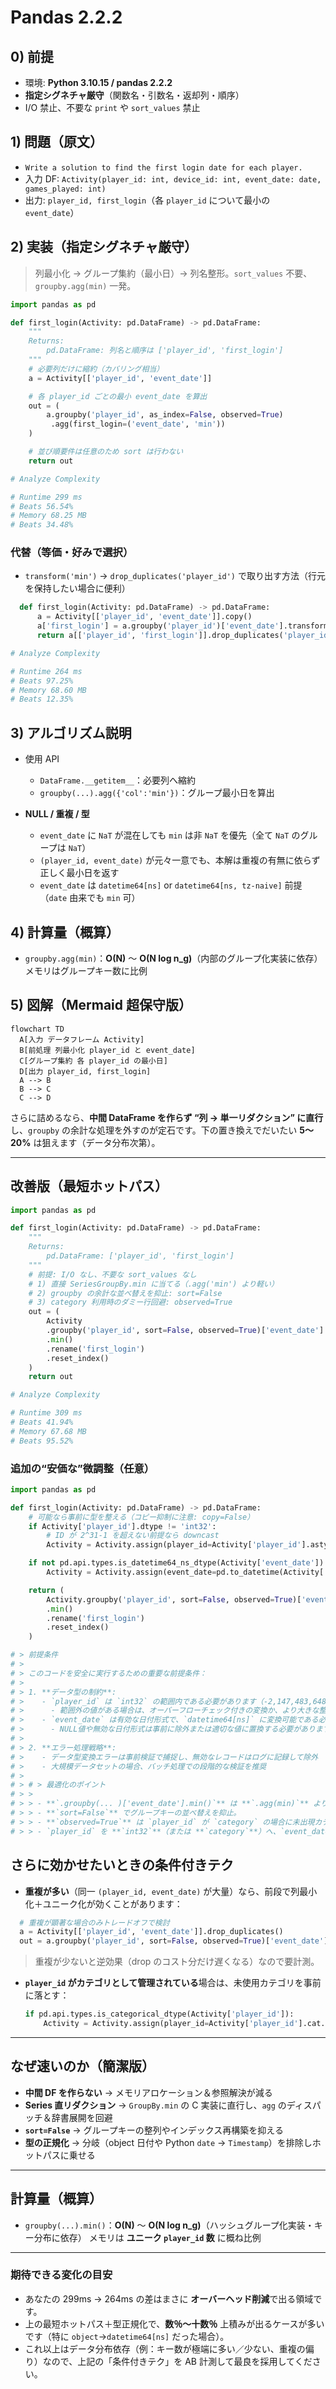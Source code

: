# Pandas 2.2.2

## 0) 前提

- 環境: **Python 3.10.15 / pandas 2.2.2**
- **指定シグネチャ厳守**（関数名・引数名・返却列・順序）
- I/O 禁止、不要な `print` や `sort_values` 禁止

## 1) 問題（原文）

- `Write a solution to find the first login date for each player.`
- 入力 DF: `Activity(player_id: int, device_id: int, event_date: date, games_played: int)`
- 出力: `player_id, first_login`（各 `player_id` について最小の `event_date`）

## 2) 実装（指定シグネチャ厳守）

> 列最小化 → グループ集約（最小日）→ 列名整形。`sort_values` 不要、`groupby.agg(min)` 一発。

```python
import pandas as pd

def first_login(Activity: pd.DataFrame) -> pd.DataFrame:
    """
    Returns:
        pd.DataFrame: 列名と順序は ['player_id', 'first_login']
    """
    # 必要列だけに縮約（カバリング相当）
    a = Activity[['player_id', 'event_date']]

    # 各 player_id ごとの最小 event_date を算出
    out = (
        a.groupby('player_id', as_index=False, observed=True)
         .agg(first_login=('event_date', 'min'))
    )

    # 並び順要件は任意のため sort は行わない
    return out

# Analyze Complexity

# Runtime 299 ms
# Beats 56.54%
# Memory 68.25 MB
# Beats 34.48%

```

### 代替（等価・好みで選択）

- `transform('min')` → `drop_duplicates('player_id')` で取り出す方法（行元を保持したい場合に便利）

```python
  def first_login(Activity: pd.DataFrame) -> pd.DataFrame:
      a = Activity[['player_id', 'event_date']].copy()
      a['first_login'] = a.groupby('player_id')['event_date'].transform('min')
      return a[['player_id', 'first_login']].drop_duplicates('player_id').reset_index(drop=True)

# Analyze Complexity

# Runtime 264 ms
# Beats 97.25%
# Memory 68.60 MB
# Beats 12.35%
```

## 3) アルゴリズム説明

- 使用 API
    - `DataFrame.__getitem__`：必要列へ縮約
    - `groupby(...).agg({'col':'min'})`：グループ最小日を算出

- **NULL / 重複 / 型**
    - `event_date` に `NaT` が混在しても `min` は非 `NaT` を優先（全て `NaT` のグループは `NaT`）
    - `(player_id, event_date)` が元々一意でも、本解は重複の有無に依らず正しく最小日を返す
    - `event_date` は `datetime64[ns]` or `datetime64[ns, tz-naive]` 前提（`date` 由来でも `min` 可）

## 4) 計算量（概算）

- `groupby.agg(min)`：**O(N)** ～ **O(N log n_g)**（内部のグループ化実装に依存）
  メモリはグループキー数に比例

## 5) 図解（Mermaid 超保守版）

```mermaid
flowchart TD
  A[入力 データフレーム Activity]
  B[前処理 列最小化 player_id と event_date]
  C[グループ集約 各 player_id の最小日]
  D[出力 player_id, first_login]
  A --> B
  B --> C
  C --> D
```

さらに詰めるなら、**中間 DataFrame を作らず “列 → 単一リダクション” に直行**し、`groupby` の余計な処理を外すのが定石です。下の置き換えでだいたい **5〜20%** は狙えます（データ分布次第）。

---

## 改善版（最短ホットパス）

```python
import pandas as pd

def first_login(Activity: pd.DataFrame) -> pd.DataFrame:
    """
    Returns:
        pd.DataFrame: ['player_id', 'first_login']
    """
    # 前提: I/O なし、不要な sort_values なし
    # 1) 直接 SeriesGroupBy.min に当てる（.agg('min') より軽い）
    # 2) groupby の余計な並べ替えを抑止: sort=False
    # 3) category 利用時のダミー行回避: observed=True
    out = (
        Activity
        .groupby('player_id', sort=False, observed=True)['event_date']
        .min()
        .rename('first_login')
        .reset_index()
    )
    return out

# Analyze Complexity

# Runtime 309 ms
# Beats 41.94%
# Memory 67.68 MB
# Beats 95.52%

```

### 追加の“安価な”微調整（任意）

```python
import pandas as pd

def first_login(Activity: pd.DataFrame) -> pd.DataFrame:
    # 可能なら事前に型を整える（コピー抑制に注意: copy=False）
    if Activity['player_id'].dtype != 'int32':
        # ID が 2^31-1 を超えない前提なら downcast
        Activity = Activity.assign(player_id=Activity['player_id'].astype('int32', copy=False))

    if not pd.api.types.is_datetime64_ns_dtype(Activity['event_date']):
        Activity = Activity.assign(event_date=pd.to_datetime(Activity['event_date'], utc=False, errors='coerce'))

    return (
        Activity.groupby('player_id', sort=False, observed=True)['event_date']
        .min()
        .rename('first_login')
        .reset_index()
    )

# > 前提条件
# >
# > このコードを安全に実行するための重要な前提条件：
# >
# > 1. **データ型の制約**:
# >    - `player_id` は `int32` の範囲内である必要があります（-2,147,483,648 から 2,147,483,647）
# >      - 範囲外の値がある場合は、オーバーフローチェック付きの変換か、より大きな整数型の使用が必要
# >    - `event_date` は有効な日付形式で、`datetime64[ns]` に変換可能である必要があります
# >      - NULL値や無効な日付形式は事前に除外または適切な値に置換する必要があります
# >
# > 2. **エラー処理戦略**:
# >    - データ型変換エラーは事前検証で捕捉し、無効なレコードはログに記録して除外
# >    - 大規模データセットの場合、バッチ処理での段階的な検証を推奨
# >
# > # > 最適化のポイント
# > >
# > > - **`.groupby(... )['event_date'].min()`** は **`.agg(min)`** よりオーバーヘッドが小さい。
# > > - **`sort=False`** でグループキーの並べ替えを抑止。
# > > - **`observed=True`** は `player_id` が `category` の場合に未出現カテゴリを除外（不要計算を消せる）。
# > > - `player_id` を **`int32`**（または **`category`**）へ、`event_date` を **`datetime64[ns]`** へ正規化すると、メモリ圧縮と演算器分岐の削減に効きます。
```

## さらに効かせたいときの条件付きテク

- **重複が多い**（同一 `(player_id, event_date)` が大量）なら、前段で列最小化＋ユニーク化が効くことがあります：

```python
  # 重複が顕著な場合のみトレードオフで検討
  a = Activity[['player_id', 'event_date']].drop_duplicates()
  out = a.groupby('player_id', sort=False, observed=True)['event_date'].min().rename('first_login').reset_index()
```

> 重複が少ないと逆効果（drop のコスト分だけ遅くなる）なので要計測。

- **`player_id` がカテゴリとして管理されている**場合は、未使用カテゴリを事前に落とす：

    ```python
    if pd.api.types.is_categorical_dtype(Activity['player_id']):
        Activity = Activity.assign(player_id=Activity['player_id'].cat.remove_unused_categories())
    ```

---

## なぜ速いのか（簡潔版）

- **中間 DF を作らない** → メモリアロケーション＆参照解決が減る
- **Series 直リダクション** → `GroupBy.min` の C 実装に直行し、`agg` のディスパッチ＆辞書展開を回避
- **`sort=False`** → グループキーの整列やインデックス再構築を抑える
- **型の正規化** → 分岐（object 日付や Python `date` → `Timestamp`）を排除しホットパスに乗せる

---

## 計算量（概算）

- `groupby(...).min()`：**O(N)** 〜 **O(N log n_g)**（ハッシュグループ化実装・キー分布に依存）
  メモリは **ユニーク `player_id` 数** に概ね比例

---

### 期待できる変化の目安

- あなたの 299ms → 264ms の差はまさに **オーバーヘッド削減**で出る領域です。
- 上の最短ホットパス＋型正規化で、**数％〜十数％** 上積みが出るケースが多いです（特に `object`→`datetime64[ns]` だった場合）。
- これ以上はデータ分布依存（例：キー数が極端に多い／少ない、重複の偏り）なので、上記の「条件付きテク」を AB 計測して最良を採用してください。
